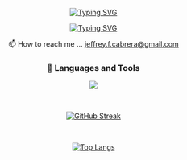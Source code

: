  
<div align="center">

[![Typing SVG](https://readme-typing-svg.demolab.com?font=Pixelify+Sans&weight=600&size=33&pause=1000&color=36BCF7FF&center=true&random=false&width=435&lines=welcome+to+my+github+page+)](https://git.io/typing-svg)

[![Typing SVG](https://readme-typing-svg.demolab.com?font=Anonymous+Pro&pause=1000&center=true&random=false&width=435&lines=I'm+Jeffrey+cabrera)](https://git.io/typing-svg)

 📫 How to reach me ... jeffrey.f.cabrera@gmail.com

### 🧰 Languages and Tools

<p align="center">
  <a href="https://skillicons.dev">
    <img src="https://skillicons.dev/icons?i=html,css,javascript,jquery,java,mysql,spring,eclipse,bootstrap,react,idea,aws,py,vscode&perline=5" />
  </a>
</p>
     
<br>
   
[![GitHub Streak](https://github-readme-streak-stats.herokuapp.com?user=jeffrey840&theme=horizon&border_radius=5&background=FF2D2D00&border=FFFFFF&stroke=FFFFFF&ring=2A5EDE&fire=396D76&currStreakNum=396D76&sideNums=396D76&currStreakLabel=2A5EDE&sideLabels=2A5EDE&dates=396D76)](https://git.io/streak-stats) 

 <br>

[![Top Langs](https://github-readme-stats.vercel.app/api/top-langs/?username=jeffrey840&hide=python,cython,c,xslt,c%2B%2B,jinja&layout=compact&theme=transparent&env=PAT_1)](https://github.com/jeffrey840)

<div>